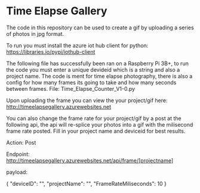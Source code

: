 # Time Elapse Gallery

The code in this repository can be used to create a gif by uploading a series of photos in jpg format.

To run you must install the azure iot hub client for python: https://libraries.io/pypi/iothub-client

The following file has successfully been ran on a Raspberry Pi 3B+, to run the code you must enter a unique devideid which is a string
and also a project name. The code is ment for time elapse photography, there is also a config for how many frames its going to take and how many
seconds between frames. File: Time_Elapse_Counter_V1-0.py
 
 Upon uploading the frame you can view the your project/gif here: http://timeelapsegallery.azurewebsites.net
 
 You can also change the frame rate for your project/gif by a post at the following api, the api will re-splice your photos into a gif with the milisecond frame rate posted. Fill in your project name and deviceid for best results.
 
 Action: Post
 
 Endpoint: http://timeelapsegallery.azurewebsites.net/api/frame/[projectname]
 
 payload:
 
 {
	"deviceID": "",
	"projectName": "",
	"FrameRateMiliseconds": 10
}

